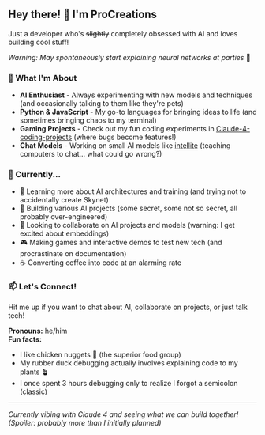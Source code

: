## Hey there! 👋 I'm ProCreations

Just a developer who's ~~slightly~~ completely obsessed with AI and loves building cool stuff! 

*Warning: May spontaneously start explaining neural networks at parties* 🤖

### 🤖 What I'm About
- **AI Enthusiast** - Always experimenting with new models and techniques (and occasionally talking to them like they're pets)
- **Python & JavaScript** - My go-to languages for bringing ideas to life (and sometimes bringing chaos to my terminal)
- **Gaming Projects** - Check out my fun coding experiments in [Claude-4-coding-projects](https://github.com/ProCreations-Official/Claude-4-coding-projects) (where bugs become features!)
- **Chat Models** - Working on small AI models like [intellite](https://github.com/ProCreations-Official/intellite) (teaching computers to chat... what could go wrong?)

### 🚀 Currently...
- 🌱 Learning more about AI architectures and training (and trying not to accidentally create Skynet)
- 🔨 Building various AI projects (some secret, some not so secret, all probably over-engineered)
- 💞️ Looking to collaborate on AI projects and models (warning: I get excited about embeddings)
- 🎮 Making games and interactive demos to test new tech (and procrastinate on documentation)
- ☕ Converting coffee into code at an alarming rate

### 📫 Let's Connect!
Hit me up if you want to chat about AI, collaborate on projects, or just talk tech!

**Pronouns:** he/him  
**Fun facts:** 
- I like chicken nuggets 🍗 (the superior food group)
- My rubber duck debugging actually involves explaining code to my plants 🪴
- I once spent 3 hours debugging only to realize I forgot a semicolon (classic)

---
*Currently vibing with Claude 4 and seeing what we can build together! (Spoiler: probably more than I initially planned)*

<!---
ProCreations-Official/ProCreations-Official is a ✨ special ✨ repository because its `README.md` (this file) appears on your GitHub profile.
You can click the Preview link to take a look at your changes.
--->